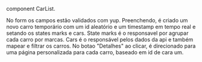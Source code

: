 component CarList.

No form os campos estão validados com yup. Preenchendo, é criado um novo carro temporário com um id aleatório e um timestamp em tempo real e setando os states marks e cars. State marks é o responsavel por agrupar cada carro por marcas. Cars é o responsável pelos dados da api e também mapear e filtrar os carros.
No botao "Detalhes" ao clicar, é direcionado para uma página personalizada para cada carro, baseado em id de cara um.